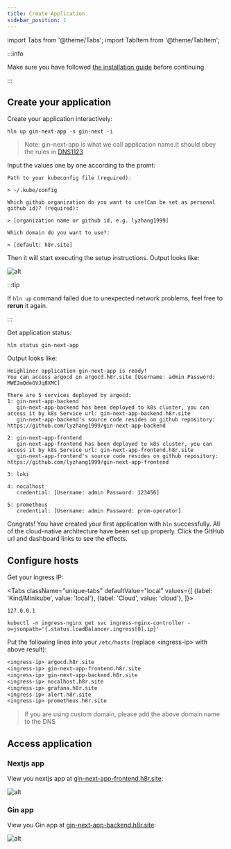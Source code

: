```yaml
---
title: Create Application
sidebar_position: 1
---
```


import Tabs from '@theme/Tabs';
import TabItem from '@theme/TabItem';

:::info

Make sure you have followed [the installation guide](/docs/getting_started/installation) before continuing.

:::

## Create your application

Create your application interactively:

```shell
hln up gin-next-app -s gin-next -i
```

> Note: gin-next-app is what we call application name.It should obey the rules in [DNS1123](https://datatracker.ietf.org/doc/html/rfc1123)

Input the values one by one according to the promt:

```
Path to your kubeconfig file (required):

> ~/.kube/config

Which github organization do you want to use(Can be set as personal github id)? (required):

> [organization name or github id, e.g. lyzhang1999]

Which domain do you want to use?:

> [default: h8r.site]

```

Then it will start executing the setup instructions. Output looks like:

![alt](/img/docs/getting-started/stack_output.png)

:::tip

If `hln up` command failed due to unexpected network problems, feel free to **rerun** it again.

:::

Get application status:

```shell
hln status gin-next-app
```

Output looks like:

```shell
Heighliner application gin-next-app is ready!
You can access argocd on argocd.h8r.site [Username: admin Password: MWE2mQdeGVJq8XMC]

There are 5 services deployed by argocd:
1: gin-next-app-backend
   gin-next-app-backend has been deployed to k8s cluster, you can access it by k8s Service url: gin-next-app-backend.h8r.site
   gin-next-app-backend's source code resides on github repository: https://github.com/lyzhang1999/gin-next-app-backend

2: gin-next-app-frontend
   gin-next-app-frontend has been deployed to k8s cluster, you can access it by k8s Service url: gin-next-app-frontend.h8r.site
   gin-next-app-frontend's source code resides on github repository: https://github.com/lyzhang1999/gin-next-app-frontend

3: loki

4: nocalhost
   credential: [Username: admin Password: 123456]

5: prometheus
   credential: [Username: admin Password: prom-operator]
```

Congrats! You have created your first application with `hln` successfully. All of the cloud-native architecture have been set up properly.
Click the GitHub url and dashboard links to see the effects.

## Configure hosts

Get your ingress IP:

<Tabs
className="unique-tabs"
defaultValue="local"
values={[
{label: 'Kind/Minikube', value: 'local'},
{label: 'Cloud', value: 'cloud'},
]}>

<TabItem value="local">

```shell
127.0.0.1
```

</TabItem>

<TabItem value="cloud">

```shell
kubectl -n ingress-nginx get svc ingress-nginx-controller -o=jsonpath='{.status.loadBalancer.ingress[0].ip}'
```

</TabItem>

</Tabs>

Put the following lines into your `/etc/hosts` (replace <ingress-ip\> with above result):

```txt
<ingress-ip> argocd.h8r.site
<ingress-ip> gin-next-app-frontend.h8r.site
<ingress-ip> gin-next-app-backend.h8r.site
<ingress-ip> nocalhost.h8r.site
<ingress-ip> grafana.h8r.site
<ingress-ip> alert.h8r.site
<ingress-ip> prometheus.h8r.site
```

> If you are using custom domain, please add the above domain name to the DNS

## Access application

### Nextjs app

View you nextjs app at [gin-next-app-frontend.h8r.site](http://gin-next-app-frontend.h8r.site):

![alt](/img/docs/getting-started/sample-application.png)

### Gin app

View you Gin app at [gin-next-app-backend.h8r.site](http://gin-next-app-backend.h8r.site):

![alt](/img/tutorial/01-gin-next/gin-application.png)



